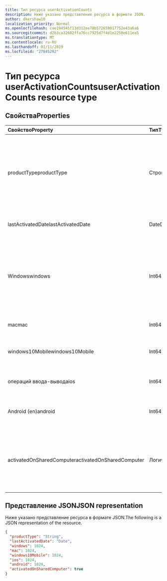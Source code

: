 ```yaml
---
title: Тип ресурса userActivationCounts
description: Ниже указано представление ресурса в формате JSON.
author: dkershaw10
localization_priority: Normal
ms.openlocfilehash: cae194545f13d312ee78b572659017752e43a6a6
ms.sourcegitcommit: d2b3ca32602ffa76cc7925d7f4d1e2258e611ea5
ms.translationtype: MT
ms.contentlocale: ru-RU
ms.lasthandoff: 01/11/2019
ms.locfileid: "27845292"
---
```

# <a name="useractivationcounts-resource-type"></a><span data-ttu-id="c4a74-103">Тип ресурса userActivationCounts</span><span class="sxs-lookup"><span data-stu-id="c4a74-103">userActivationCounts resource type</span></span>

## <a name="properties"></a><span data-ttu-id="c4a74-104">Свойства</span><span class="sxs-lookup"><span data-stu-id="c4a74-104">Properties</span></span>

| <span data-ttu-id="c4a74-105">Свойство</span><span class="sxs-lookup"><span data-stu-id="c4a74-105">Property</span></span>          | <span data-ttu-id="c4a74-106">Тип</span><span class="sxs-lookup"><span data-stu-id="c4a74-106">Type</span></span>   | <span data-ttu-id="c4a74-107">Описание</span><span class="sxs-lookup"><span data-stu-id="c4a74-107">Description</span></span>                              |
| :---------------- | :----- | ---------------------------------------- |
| <span data-ttu-id="c4a74-108">productType</span><span class="sxs-lookup"><span data-stu-id="c4a74-108">productType</span></span>       | <span data-ttu-id="c4a74-109">Строка</span><span class="sxs-lookup"><span data-stu-id="c4a74-109">String</span></span> | <span data-ttu-id="c4a74-110">Тип продукта, например «Office 365 профессиональный плюс», «Клиента Project» или «Visio Pro для Office 365".</span><span class="sxs-lookup"><span data-stu-id="c4a74-110">The product type, such as "Office 365 ProPlus", "Project Client", or "Visio Pro for Office 365".</span></span> |
| <span data-ttu-id="c4a74-111">lastActivatedDate</span><span class="sxs-lookup"><span data-stu-id="c4a74-111">lastActivatedDate</span></span> | <span data-ttu-id="c4a74-112">Date</span><span class="sxs-lookup"><span data-stu-id="c4a74-112">Date</span></span>   | <span data-ttu-id="c4a74-113">Дата последней активации.</span><span class="sxs-lookup"><span data-stu-id="c4a74-113">The date of the latest activation.</span></span>       |
| <span data-ttu-id="c4a74-114">Windows</span><span class="sxs-lookup"><span data-stu-id="c4a74-114">windows</span></span>           | <span data-ttu-id="c4a74-115">Int64</span><span class="sxs-lookup"><span data-stu-id="c4a74-115">Int64</span></span>  | <span data-ttu-id="c4a74-116">Число активации в Windows.</span><span class="sxs-lookup"><span data-stu-id="c4a74-116">The activation count on Windows.</span></span> <span data-ttu-id="c4a74-117">Эта цифра включает в себя каждые активации на компьютерах под управлением Windows.</span><span class="sxs-lookup"><span data-stu-id="c4a74-117">This number includes every activation on any Windows computer.</span></span> |
| <span data-ttu-id="c4a74-118">mac</span><span class="sxs-lookup"><span data-stu-id="c4a74-118">mac</span></span>               | <span data-ttu-id="c4a74-119">Int64</span><span class="sxs-lookup"><span data-stu-id="c4a74-119">Int64</span></span>  | <span data-ttu-id="c4a74-120">Число активации на Mac OS.</span><span class="sxs-lookup"><span data-stu-id="c4a74-120">The activation count on Mac OS.</span></span>          |
| <span data-ttu-id="c4a74-121">windows10Mobile</span><span class="sxs-lookup"><span data-stu-id="c4a74-121">windows10Mobile</span></span>   | <span data-ttu-id="c4a74-122">Int64</span><span class="sxs-lookup"><span data-stu-id="c4a74-122">Int64</span></span>  | <span data-ttu-id="c4a74-123">Активация на количество Windows 10 mobile.</span><span class="sxs-lookup"><span data-stu-id="c4a74-123">The activation count on Windows 10 mobile.</span></span> |
| <span data-ttu-id="c4a74-124">операций ввода-вывода</span><span class="sxs-lookup"><span data-stu-id="c4a74-124">ios</span></span>               | <span data-ttu-id="c4a74-125">Int64</span><span class="sxs-lookup"><span data-stu-id="c4a74-125">Int64</span></span>  | <span data-ttu-id="c4a74-126">Число активации на операций ввода-вывода.</span><span class="sxs-lookup"><span data-stu-id="c4a74-126">The activation count on iOS.</span></span>             |
| <span data-ttu-id="c4a74-127">Android (en)</span><span class="sxs-lookup"><span data-stu-id="c4a74-127">android</span></span>           | <span data-ttu-id="c4a74-128">Int64</span><span class="sxs-lookup"><span data-stu-id="c4a74-128">Int64</span></span>  | <span data-ttu-id="c4a74-129">Число активации на устройстве Android.</span><span class="sxs-lookup"><span data-stu-id="c4a74-129">The activation count on an Android device.</span></span>  |
| <span data-ttu-id="c4a74-130">activatedOnSharedComputer</span><span class="sxs-lookup"><span data-stu-id="c4a74-130">activatedOnSharedComputer</span></span>   | <span data-ttu-id="c4a74-131">Логический</span><span class="sxs-lookup"><span data-stu-id="c4a74-131">Boolean</span></span> | <span data-ttu-id="c4a74-132">Значение true, если пользователь продукта на совместно используемый компьютер перед.</span><span class="sxs-lookup"><span data-stu-id="c4a74-132">True if the user used the product on a shared computer before.</span></span> |

## <a name="json-representation"></a><span data-ttu-id="c4a74-133">Представление JSON</span><span class="sxs-lookup"><span data-stu-id="c4a74-133">JSON representation</span></span>

<span data-ttu-id="c4a74-134">Ниже указано представление ресурса в формате JSON.</span><span class="sxs-lookup"><span data-stu-id="c4a74-134">The following is a JSON representation of the resource.</span></span>

<!-- {
  "blockType": "resource",
  "@odata.type": "microsoft.graph.userActivationCounts"
} -->

```json
{
  "productType": "String", 
  "lastActivatedDate": "Date", 
  "windows": 1024, 
  "mac": 1024, 
  "windows10Mobile": 1024, 
  "ios": 1024, 
  "android": 1024,
  "activatedOnSharedComputer": true 
}
```
